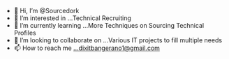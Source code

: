 - 👋 Hi, I’m @Sourcedork
- 👀 I’m interested in ...Technical Recruiting
- 🌱 I’m currently learning ...More Techniques on Sourcing Technical Profiles
- 💞️ I’m looking to collaborate on ...Various IT projects to fill multiple needs
- 📫 How to reach me ...dixitbangerano1@gmail.com 

<!---
Sourcedork/Sourcedork is a ✨ special ✨ repository because its `README.md` (this file) appears on your GitHub profile.
You can click the Preview link to take a look at your changes.
--->
